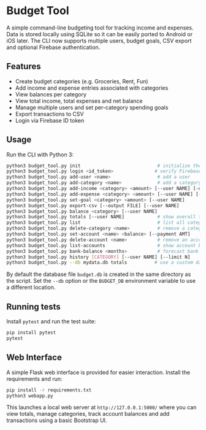 # Budget Tool

A simple command-line budgeting tool for tracking income and expenses. Data is stored locally using SQLite so it can be easily ported to Android or iOS later. The CLI now supports multiple users, budget goals, CSV export and optional Firebase authentication.

## Features
- Create budget categories (e.g. Groceries, Rent, Fun)
- Add income and expense entries associated with categories
- View balances per category
- View total income, total expenses and net balance
- Manage multiple users and set per-category spending goals
- Export transactions to CSV
- Login via Firebase ID token

## Usage
Run the CLI with Python 3:

```bash
python3 budget_tool.py init                            # initialize the database
python3 budget_tool.py login <id_token>               # verify Firebase token
python3 budget_tool.py add-user <name>                 # add a user
python3 budget_tool.py add-category <name>             # add a category
python3 budget_tool.py add-income <category> <amount> [--user NAME] [-d DESC]
python3 budget_tool.py add-expense <category> <amount> [--user NAME] [-d DESC]
python3 budget_tool.py set-goal <category> <amount> [--user NAME]
python3 budget_tool.py export-csv [--output FILE] [--user NAME]
python3 budget_tool.py balance <category> [--user NAME]
python3 budget_tool.py totals [--user NAME]            # show overall totals
python3 budget_tool.py list                            # list all categories
python3 budget_tool.py delete-category <name>          # remove a category
python3 budget_tool.py set-account <name> <balance> [--payment AMT]
python3 budget_tool.py delete-account <name>           # remove an account
python3 budget_tool.py list-accounts                   # show account balances
python3 budget_tool.py bank-balance <months>           # forecast bank balance
python3 budget_tool.py history [CATEGORY] [--user NAME] [--limit N]
python3 budget_tool.py --db mydata.db totals          # use a custom database
```

By default the database file `budget.db` is created in the same directory as the
script. Set the `--db` option or the `BUDGET_DB` environment variable to use a
different location.

## Running tests

Install `pytest` and run the test suite:

```bash
pip install pytest
pytest
```

## Web Interface

A simple Flask web interface is provided for easier interaction. Install the requirements and run:

```bash
pip install -r requirements.txt
python3 webapp.py
```

This launches a local web server at `http://127.0.0.1:5000/` where you can view totals, manage categories, track account balances and add transactions using a basic Bootstrap UI.
